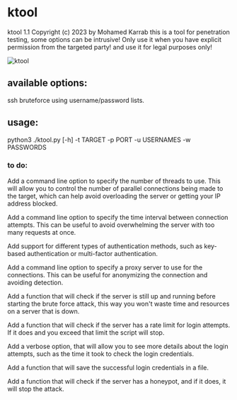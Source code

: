 # ktool
ktool 1.1 Copyright (c) 2023 by Mohamed Karrab
this is a tool for penetration testing, some options can be intrusive! Only use it when you have explicit permission from the targeted party! and use it for legal purposes only!

![ktool](https://user-images.githubusercontent.com/107933631/214176522-38495347-d387-46ab-9b5b-a21ce094b0a2.png)

## available options:
ssh bruteforce using username/password lists.

## usage:
python3 ./ktool.py [-h] -t TARGET -p PORT -u USERNAMES -w PASSWORDS

### to do:
Add a command line option to specify the number of threads to use. This will allow you to control the number of parallel connections being made to the target, which can help avoid overloading the server or getting your IP address blocked.

Add a command line option to specify the time interval between connection attempts. This can be useful to avoid overwhelming the server with too many requests at once.

Add support for different types of authentication methods, such as key-based authentication or multi-factor authentication.

Add a command line option to specify a proxy server to use for the connections. This can be useful for anonymizing the connection and avoiding detection.

Add a function that will check if the server is still up and running before starting the brute force attack, this way you won't waste time and resources on a server that is down.

Add a function that will check if the server has a rate limit for login attempts. If it does and you exceed that limit the script will stop.

Add a verbose option, that will allow you to see more details about the login attempts, such as the time it took to check the login credentials.

Add a function that will save the successful login credentials in a file.

Add a function that will check if the server has a honeypot, and if it does, it will stop the attack.
